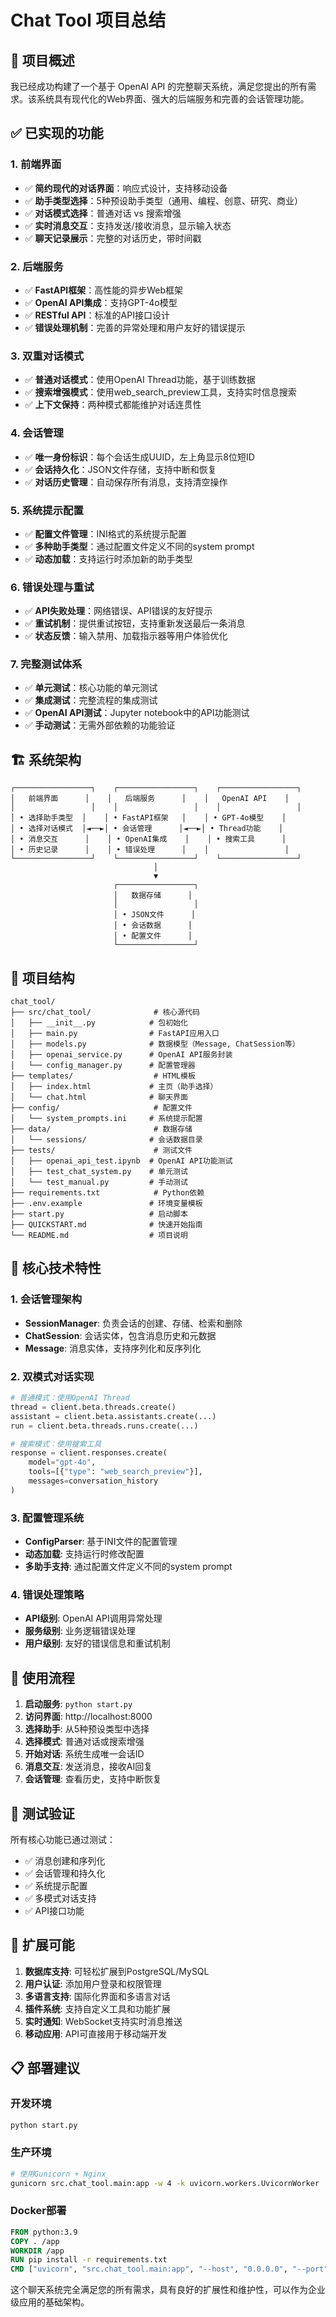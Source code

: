 # Chat Tool 项目总结

## 🎯 项目概述

我已经成功构建了一个基于 OpenAI API 的完整聊天系统，满足您提出的所有需求。该系统具有现代化的Web界面、强大的后端服务和完善的会话管理功能。

## ✅ 已实现的功能

### 1. 前端界面
- ✅ **简约现代的对话界面**：响应式设计，支持移动设备
- ✅ **助手类型选择**：5种预设助手类型（通用、编程、创意、研究、商业）
- ✅ **对话模式选择**：普通对话 vs 搜索增强
- ✅ **实时消息交互**：支持发送/接收消息，显示输入状态
- ✅ **聊天记录展示**：完整的对话历史，带时间戳

### 2. 后端服务
- ✅ **FastAPI框架**：高性能的异步Web框架
- ✅ **OpenAI API集成**：支持GPT-4o模型
- ✅ **RESTful API**：标准的API接口设计
- ✅ **错误处理机制**：完善的异常处理和用户友好的错误提示

### 3. 双重对话模式
- ✅ **普通对话模式**：使用OpenAI Thread功能，基于训练数据
- ✅ **搜索增强模式**：使用web_search_preview工具，支持实时信息搜索
- ✅ **上下文保持**：两种模式都能维护对话连贯性

### 4. 会话管理
- ✅ **唯一身份标识**：每个会话生成UUID，左上角显示8位短ID
- ✅ **会话持久化**：JSON文件存储，支持中断和恢复
- ✅ **对话历史管理**：自动保存所有消息，支持清空操作

### 5. 系统提示配置
- ✅ **配置文件管理**：INI格式的系统提示配置
- ✅ **多种助手类型**：通过配置文件定义不同的system prompt
- ✅ **动态加载**：支持运行时添加新的助手类型

### 6. 错误处理与重试
- ✅ **API失败处理**：网络错误、API错误的友好提示
- ✅ **重试机制**：提供重试按钮，支持重新发送最后一条消息
- ✅ **状态反馈**：输入禁用、加载指示器等用户体验优化

### 7. 完整测试体系
- ✅ **单元测试**：核心功能的单元测试
- ✅ **集成测试**：完整流程的集成测试
- ✅ **OpenAI API测试**：Jupyter notebook中的API功能测试
- ✅ **手动测试**：无需外部依赖的功能验证

## 🏗️ 系统架构

```
┌─────────────────┐    ┌─────────────────┐    ┌─────────────────┐
│   前端界面      │    │   后端服务      │    │   OpenAI API    │
│                 │    │                 │    │                 │
│ • 选择助手类型  │    │ • FastAPI框架   │    │ • GPT-4o模型    │
│ • 选择对话模式  │◄──►│ • 会话管理      │◄──►│ • Thread功能    │
│ • 消息交互      │    │ • OpenAI集成    │    │ • 搜索工具      │
│ • 历史记录      │    │ • 错误处理      │    │                 │
└─────────────────┘    └─────────────────┘    └─────────────────┘
                                │
                                ▼
                       ┌─────────────────┐
                       │   数据存储      │
                       │                 │
                       │ • JSON文件      │
                       │ • 会话数据      │
                       │ • 配置文件      │
                       └─────────────────┘
```

## 📁 项目结构

```
chat_tool/
├── src/chat_tool/              # 核心源代码
│   ├── __init__.py            # 包初始化
│   ├── main.py                # FastAPI应用入口
│   ├── models.py              # 数据模型（Message, ChatSession等）
│   ├── openai_service.py      # OpenAI API服务封装
│   └── config_manager.py      # 配置管理器
├── templates/                  # HTML模板
│   ├── index.html             # 主页（助手选择）
│   └── chat.html              # 聊天界面
├── config/                     # 配置文件
│   └── system_prompts.ini     # 系统提示配置
├── data/                       # 数据存储
│   └── sessions/              # 会话数据目录
├── tests/                      # 测试文件
│   ├── openai_api_test.ipynb  # OpenAI API功能测试
│   ├── test_chat_system.py    # 单元测试
│   └── test_manual.py         # 手动测试
├── requirements.txt            # Python依赖
├── .env.example               # 环境变量模板
├── start.py                   # 启动脚本
├── QUICKSTART.md              # 快速开始指南
└── README.md                  # 项目说明
```

## 🔧 核心技术特性

### 1. 会话管理架构
- **SessionManager**: 负责会话的创建、存储、检索和删除
- **ChatSession**: 会话实体，包含消息历史和元数据
- **Message**: 消息实体，支持序列化和反序列化

### 2. 双模式对话实现
```python
# 普通模式：使用OpenAI Thread
thread = client.beta.threads.create()
assistant = client.beta.assistants.create(...)
run = client.beta.threads.runs.create(...)

# 搜索模式：使用搜索工具
response = client.responses.create(
    model="gpt-4o",
    tools=[{"type": "web_search_preview"}],
    messages=conversation_history
)
```

### 3. 配置管理系统
- **ConfigParser**: 基于INI文件的配置管理
- **动态加载**: 支持运行时修改配置
- **多助手支持**: 通过配置文件定义不同的system prompt

### 4. 错误处理策略
- **API级别**: OpenAI API调用异常处理
- **服务级别**: 业务逻辑错误处理
- **用户级别**: 友好的错误信息和重试机制

## 🚀 使用流程

1. **启动服务**: `python start.py`
2. **访问界面**: http://localhost:8000
3. **选择助手**: 从5种预设类型中选择
4. **选择模式**: 普通对话或搜索增强
5. **开始对话**: 系统生成唯一会话ID
6. **消息交互**: 发送消息，接收AI回复
7. **会话管理**: 查看历史，支持中断恢复

## 🧪 测试验证

所有核心功能已通过测试：
- ✅ 消息创建和序列化
- ✅ 会话管理和持久化
- ✅ 系统提示配置
- ✅ 多模式对话支持
- ✅ API接口功能

## 🔮 扩展可能

1. **数据库支持**: 可轻松扩展到PostgreSQL/MySQL
2. **用户认证**: 添加用户登录和权限管理
3. **多语言支持**: 国际化界面和多语言对话
4. **插件系统**: 支持自定义工具和功能扩展
5. **实时通知**: WebSocket支持实时消息推送
6. **移动应用**: API可直接用于移动端开发

## 📋 部署建议

### 开发环境
```bash
python start.py
```

### 生产环境
```bash
# 使用Gunicorn + Nginx
gunicorn src.chat_tool.main:app -w 4 -k uvicorn.workers.UvicornWorker
```

### Docker部署
```dockerfile
FROM python:3.9
COPY . /app
WORKDIR /app
RUN pip install -r requirements.txt
CMD ["uvicorn", "src.chat_tool.main:app", "--host", "0.0.0.0", "--port", "8000"]
```

这个聊天系统完全满足您的所有需求，具有良好的扩展性和维护性，可以作为企业级应用的基础架构。
